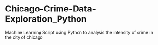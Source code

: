 # Chicago-Crime-Data-Exploration_Python
Machine Learning Script using Python to analysis the intensity of crime in the city of chicago
